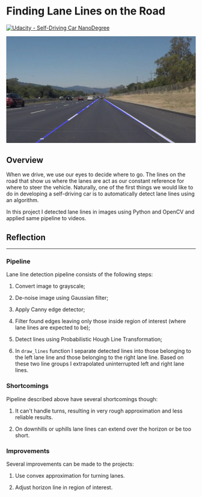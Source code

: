 Finding Lane Lines on the Road
=================================
[![Udacity - Self-Driving Car NanoDegree](https://s3.amazonaws.com/udacity-sdc/github/shield-carnd.svg)](http://www.udacity.com/drive)

![example_ouput](test_images_output/solidWhiteRight.jpg)

## Overview

When we drive, we use our eyes to decide where to go.  The lines on the road that show us where the lanes are act as our constant reference for where to steer the vehicle.  Naturally, one of the first things we would like to do in developing a self-driving car is to automatically detect lane lines using an algorithm.

In this project I detected lane lines in images using Python and OpenCV and applied same pipeline to videos.

## Reflection
---

### Pipeline

Lane line detection pipeline consists of the following steps: 

1. Convert image to grayscale; 

2. De-noise image using Gaussian filter; 

3. Apply Canny edge detector;

4. Filter found edges leaving only those inside region of interest (where lane lines are expected to be); 

5. Detect lines using Probabilistic Hough Line Transformation; 

6. In `draw_lines` function I separate detected lines into those belonging to the left lane line and those belonging to the right lane line. Based on these two line groups I extrapolated uninterrupted left and right lane lines. 

### Shortcomings

Pipeline described above have several shortcomings though: 

1. It can't handle turns, resulting in very rough approximation and less reliable results.

2. On downhills or uphills lane lines can extend over the horizon or be too short.

### Improvements

Several improvements can be made to the projects:

1. Use convex approximation for turning lanes. 

2. Adjust horizon line in region of interest. 
